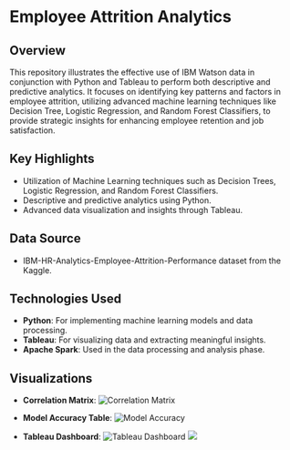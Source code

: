 # Employee Attrition Analytics

## Overview
This repository illustrates the effective use of IBM Watson data in conjunction with Python and Tableau to perform both descriptive and predictive analytics. It focuses on identifying key patterns and factors in employee attrition, utilizing advanced machine learning techniques like Decision Tree, Logistic Regression, and Random Forest Classifiers, to provide strategic insights for enhancing employee retention and job satisfaction.

## Key Highlights
- Utilization of Machine Learning techniques such as Decision Trees, Logistic Regression, and Random Forest Classifiers.
- Descriptive and predictive analytics using Python.
- Advanced data visualization and insights through Tableau.

## Data Source
- IBM-HR-Analytics-Employee-Attrition-Performance dataset from the Kaggle.

## Technologies Used
- **Python**: For implementing machine learning models and data processing.
- **Tableau**: For visualizing data and extracting meaningful insights.
- **Apache Spark**: Used in the data processing and analysis phase.

## Visualizations
- **Correlation Matrix**: 
![Correlation Matrix]([URL_of_correlation_matrix_image](https://raw.githubusercontent.com/Aamir-Hullur/Employee-Attrition-Prediction/main/img/Correlation_Matrix.png))

- **Model Accuracy Table**: 
![Model Accuracy]([URL_of_model_accuracy_table_image](https://raw.githubusercontent.com/Aamir-Hullur/Employee-Attrition-Prediction/main/img/Model%20Accuracy.png)https://raw.githubusercontent.com/Aamir-Hullur/Employee-Attrition-Prediction/main/img/Model%20Accuracy.png)

- **Tableau Dashboard**: 
![Tableau Dashboard]([URL_of_tableau_dashboard_image](https://raw.githubusercontent.com/Aamir-Hullur/Employee-Attrition-Prediction/main/img/Tableau_dashboard.png)https://raw.githubusercontent.com/Aamir-Hullur/Employee-Attrition-Prediction/main/img/Tableau_dashboard.png)
![](https://raw.githubusercontent.com/Aamir-Hullur/Employee-Attrition-Prediction/main/img/Tableau_dashboard2.png)
